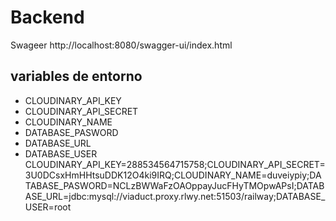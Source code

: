 # Backend

Swageer http://localhost:8080/swagger-ui/index.html

## variables de entorno
- CLOUDINARY_API_KEY
- CLOUDINARY_API_SECRET
- CLOUDINARY_NAME
- DATABASE_PASWORD
- DATABASE_URL
- DATABASE_USER
  CLOUDINARY_API_KEY=288534564715758;CLOUDINARY_API_SECRET=3U0DCsxHmHHtsuDDK12O4ki9IRQ;CLOUDINARY_NAME=duveiypiy;DATABASE_PASWORD=NCLzBWWaFzOAOppayJucFHyTMOpwAPsI;DATABASE_URL=jdbc:mysql://viaduct.proxy.rlwy.net:51503/railway;DATABASE_USER=root